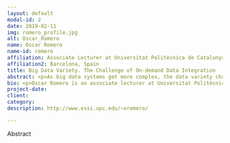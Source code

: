 ```yaml
---
layout: default
modal-id: 2
date: 2019-02-11
img: romero_profile.jpg
alt: Oscar_Romero
name: Oscar Romero 
name-id: romero
affiliation: Associate Lecturer at Universitat Politècnica de Catalunya (UPC)
affiliation2: Barcelona, Spain
title: Big Data Variety. The Challenge of On-demand Data Integration
abstract: <p>As big data systems get more complex, the data variety challenge has become the driving factor in current big data projects. From a technical perspective, data variety mainly boils down to the data integration problem, which, unfortunately, is far away from being a resolved problem. Current efforts highlight the need to broaden the perspective beyond the data community and use semantic-aware formalisms, such as knowledge graphs, to tackle this problem. In this talk, we will revise the current state-of-the-art of the data variety challenge and present recent solutions to manage the problem.</p>
bio: <p>Oscar Romero is an associate lecturer at Universitat Politècnica de Catalunya (UPC).</p><p> He obtained his PhD in Computing from UPC in 2010. Since then, he is a member of the Database Technologies and Information Management (DTIM) and Information Modeling and Processing (IMP) research groups. His research mainly focuses on complex information systems that automate the data management lifecycle, specially in the Business Intelligence and Big Data fields. More specifically, his main interests are OLAP and data warehousing, NOSQL (and any technology beyond relational databases), data integration, self-tuning database systems and semantic-aware systems (based on semantic formalisms such as ontology languages or RDF(S)).</p><p> Currently, he is the UPC coordinator of the Erasmus Mundus Joint Master in Big Data Management and Analytics (BDMA), the Data Science track of the Master in Innovation and Research in Informatics (MIRI-DS) and the life-long learning master in Big Data Management, Technologies and Analytics (BDMTA). He also participates in the Erasmus Mundus Joint PhD in Information Technologies for Business Intelligence - Doctoral Consortium (IT4BI-DC), where he supervised 3 successfully finalised PhD thesis and 8 additional on-going theses.</p><p>He has also participated in several technology transfer projects with relevant companies or organisations such as the World Health Organisation (WHO), SAP, HP Labs, Siemens, Atos and Zurich Insurance among others. Similarly, he has participated in more than 10 competitive projects.</p>
project-date:
client:
category:
description: http://www.essi.upc.edu/~oromero/

---
```


Abstract
